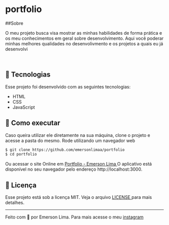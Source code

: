 # portfolio

##Sobre

<p>O meu projeto busca visa mostrar as minhas habilidades de forma prática e os meu conhecimentos em geral sobre desenvolvimento. Aqui você poderar minhas melhores qualidades no desenvolivmento e os projetos a quais eu já desenvolvi</p>

<br>

##  🧪 Tecnologias

Esse projeto foi desenvolvido com as seguintes tecnologias:

- HTML
- CSS
- JavaScript

##  🚀 Como executar

Caso queira utilizar ele diretamente na sua máquina, clone o projeto e acesse a pasta do mesmo. Rode utilizando um navegador web

```bash
$ git clone https://github.com/emersonlimaa/portfolio
$ cd portfolio
```

Ou acessar o site Online em [ Portfolio - Emerson Lima ](https://emersonlima.vercel.app)
O aplicativo está disponível no seu navegador pelo endereço http://localhost:3000.

##  📝 Licença

Esse projeto está sob a licença MIT. Veja o arquivo [ LICENSE ](LICENSE.md) para mais detalhes.

---

Feito com 💜 por Emerson Lima. Para mais acesse o meu [instagram](https://instagram.com/merscodes)
